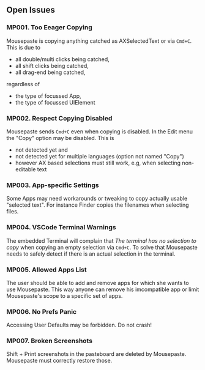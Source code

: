 ## Open Issues

### **MP001**. Too Eeager Copying
Mousepaste is copying anything catched as AXSelectedText or via `Cmd+C`. This is due to
* all double/multi clicks being catched,
* all shift clicks being catched,
* all drag-end being catched,

regardless of
* the type of focussed App,
* the type of focussed UIElement

### **MP002**. Respect Copying Disabled
Mousepaste sends `Cmd+C` even when copying is disabled. In the Edit menu the "Copy" option may be disabled. This is
* not detected yet and
* not detected yet for multiple languages (option not named "Copy")
* however AX based selections must still work, e.g, when selecting non-editable text

### **MP003**. App-specific Settings
Some Apps may need workarounds or tweaking to copy actually usable "selected text".
For instance Finder copies the filenames when selecting files.

### **MP004**. VSCode Terminal Warnings
The embedded Terminal will complain that *The terminal has no selection to copy*
when copying an empty selection via `Cmd+C`.
To solve that Mousepaste needs to safely detect if there is an actual selection in the terminal.

### **MP005**. Allowed Apps List
The user should be able to add and remove apps for which she wants to use Mousepaste.
This way anyone can remove his imcompatible app or limit Mousepaste's scope to a specific set of apps.

### **MP006**. No Prefs Panic
Accessing User Defaults may be forbidden.
Do not crash!

### **MP007**. Broken Screenshots
Shift + Print screenshots in the pasteboard are deleted by Mousepaste.
Mousepaste must correctly restore those.
